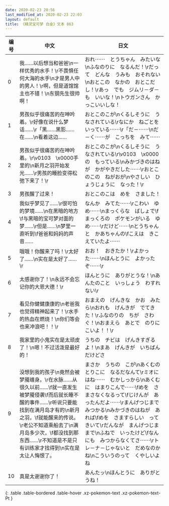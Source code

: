 ```yaml
---
date: 2020-02-23 20:56
last_modified_at: 2020-02-23 22:03
layout: default
title: 《精灵宝可梦 白金》文本 063
---
```

| 编号 | 中文 | 日文 |
| ---- | ---- | ---- |
| 0 | 我……以后想当和爸爸\n一样优秀的水手！\r不畏惧任何大海的水手\n才是男人中的男人！\r啊，但是道馆馆主也不错！\n东钢先生很帅啊！ | おれ⋯⋯　とうちゃん　みたいな\nふなのりに　なるんだ！\rだって　どんな　うみも　おそれない\nおとこの　なかの　おとこだし！\rあっ　でも　ジムリ－ダ－も　いいな！\nトウガンさん　かっこいいしな！ |
| 1 | 男孩似乎很痛苦的在呻吟着。\r好像在说什么梦话……\r「黑……黑影……在……\n看着这边…… | おとこのこが\nくるしそうに　うなされている\rなにか　ねごとを　いっている⋯⋯\r「だ－⋯⋯\nだ－く⋯⋯が　こっちを　みて⋯⋯ |
| 2 | 男孩似乎很痛苦的在呻吟着。\r\v0103　\x0000手里的\n新月之羽开始发光……\r男孩的睡脸变得松弛下来了！\r | おとこのこが\nくるしそうに　うなされている\r\v0103　\x0000の　もっている\nみかづきのはねが　かがやきだした⋯⋯\rおとこのこの　ねがおが\nやさしい　ひょうじょうに　なった！\r |
| 3 | 男孩醒了过来！ | おとこのこは　めを　さました！ |
| 4 | 我似乎梦见了……\r很可怕的梦境……\n在黑暗的地方\f与黑暗的宝可梦对面的梦……\r但是……\n梦里一直听到\f爸爸和妈妈的声音…… | なんか　みてた⋯⋯\rこわい　ゆめ⋯⋯\nまっくらな　ばしょで\fまっくろの　ポケモンがいる　ゆめ⋯⋯\rだけど⋯⋯\nとうちゃんと　かあちゃんの\fこえは　きこえていたよ⋯⋯ |
| 5 | 哦哦！你醒来了吗！\r太好了……\n实在是太好了……\r | おお！　おきたか！\rよかった⋯⋯\nほんとうに　よかったぞ⋯⋯\r |
| 6 | 太感谢你了！\n永远不会忘记你的大恩大德！\r | ほんとうに　ありがとうな！\nあんたのこと　いっしょう　わすれない\r |
| 7 | 看见你健健康康的\n老爸我也觉得精神起来了！\r水手的热血在燃烧！\n你们等会也来冲浪吧！！\r | おまえの　げんきな　かお　みたら\nおれも　げんきが　でてきた！\rふなのりの　ちが　さわぐ！\nおまえら　あとで　のりにこいよ！！\r |
| 8 | 我家里的小鬼实在是太顽皮了！\n嗯！不过活泼是最好的！ | うちの　チビは　げんきすぎるよ！\nまあ　げんきが　いちばん　だけどさ |
| 9 | 没想到我的孩子\n竟然会被梦魇缠身。\r在水脉……从很久以前……\f就一直发生被梦魇侵袭\f而后就长睡不醒的事件……\r听说只要能找到在满月岛才有的\n新月之羽，\f就能醒来的传说。\r老公不知道乘船去了\n满月岛多少次，\f都没找到那东西……\r不知道是不是只有训练家才找得到\n实在是太让人悔恨了。 | まさか　うちの　こが\nあくむの　とりこに　なるだなんて\rミオにはね⋯⋯　むかしっから\nあくむに　はまりこんで⋯⋯\fめを　さまさなくなるって\fじけんが　あったんだよ⋯⋯\rまんげつじまで　みつかる\nみかづきのはねが　あれば\fめを　さますらしい　ってきいて\rだんなが　まんげつじま　まで\nふねで　いったけど\fなんにも　みつからなくてさ⋯⋯\rトレ－ナ－じゃないと　だめなのかね\nこういうのって　くやしいよね |
| 10 | 真是太谢谢你了！ | あんたッ\nほんとうに　ありがとうね！ |
{: .table .table-bordered .table-hover .xz-pokemon-text .xz-pokemon-text-Pt }